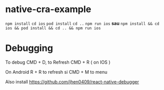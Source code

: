 # native-cra-example

`npm install`
`cd ios`
`pod install`
`cd ..`
`npm run ios`
**sau**
`npm install && cd ios && pod install && cd .. && npm run ios`

# Debugging

To debug CMD + D, to Refresh CMD + R ( on IOS )

On Android R + R to refresh si CMD + M to menu

Also install https://github.com/jhen0409/react-native-debugger
